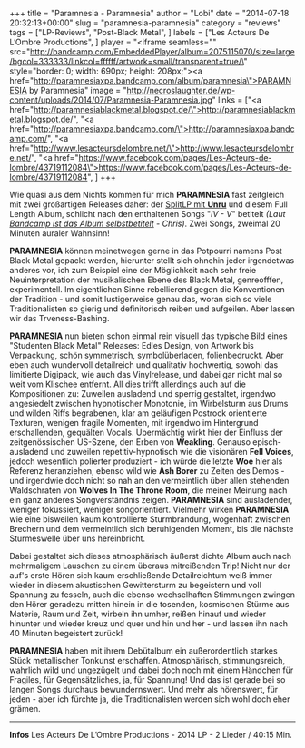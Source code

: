 +++
title = "Paramnesia - Paramnesia"
author = "Lobi"
date = "2014-07-18 20:32:13+00:00"
slug = "paramnesia-paramnesia"
category = "reviews"
tags = ["LP-Reviews", "Post-Black Metal", ]
labels = ["Les Acteurs De L’Ombre Productions", ]
player = "<iframe seamless=\"\" src=\"http://bandcamp.com/EmbeddedPlayer/album=2075115070/size=large/bgcol=333333/linkcol=ffffff/artwork=small/transparent=true/\" style=\"border: 0; width: 690px; height: 208px;\"><a href=\"http://paramnesiaxpa.bandcamp.com/album/paramnesia\">PARAMNESIA by Paramnesia</a></iframe>"
image = "http://necroslaughter.de/wp-content/uploads/2014/07/Paramnesia-Paramnesia.jpg"
links = ["<a href=\"http://paramnesiablackmetal.blogspot.de/\">http://paramnesiablackmetal.blogspot.de/</a>", "<a href=\"http://paramnesiaxpa.bandcamp.com/\">http://paramnesiaxpa.bandcamp.com/</a>", "<a href=\"http://www.lesacteursdelombre.net/\">http://www.lesacteursdelombre.net/</a>", "<a href=\"https://www.facebook.com/pages/Les-Acteurs-de-lombre/43719112084\">https://www.facebook.com/pages/Les-Acteurs-de-lombre/43719112084</a>", ]
+++

Wie quasi aus dem Nichts kommen für mich **PARAMNESIA** fast zeitgleich mit zwei großartigen Releases daher: der <a href="http://necroslaughter.de/2014/05/paramnesia-unru-split/" title="Paramnesia / Unru – Split">SplitLP mit **Unru**</a> und diesem Full Length Album, schlicht nach den enthaltenen Songs "_IV - V_" betitelt _(Laut <a href="http://paramnesiaxpa.bandcamp.com/album/paramnesia">Bandcamp ist das Album selbstbetitelt</a> - Chris)_. Zwei Songs, zweimal 20 Minuten auraler Wahnsinn!

**PARAMNESIA** können meinetwegen gerne in das Potpourri namens Post Black Metal gepackt werden, hierunter stellt sich ohnehin jeder irgendetwas anderes vor, ich zum Beispiel eine der Möglichkeit nach sehr freie Neuinterpretation der musikalischen Ebene des Black Metal, genreofffen, experimentell. Im eigentlichen Sinne rebellierend gegen die Konventionen der Tradition - und somit lustigerweise genau das, woran sich so viele Traditionalisten so gierig und definitorisch reiben und aufgeilen. Aber lassen wir das Trveness-Bashing.

**PARAMNESIA** nun bieten schon einmal rein visuell das typische Bild eines "Studenten Black Metal" Releases: Edles Design, von Artwork bis Verpackung, schön symmetrisch, symbolüberladen, folienbedruckt. Aber eben auch wundervoll detailreich und qualitativ hochwertig, sowohl das limitierte Digipack, wie auch das Vinylrelease, und dabei gar nicht mal so weit vom Klischee entfernt.
All dies trifft allerdings auch auf die Kompositionen zu: Zuweilen ausladend und sperrig gestaltet, irgendwo angesiedelt zwischen hypnotischer Monotonie, im Wirbelsturm aus Drums und wilden Riffs begrabenen, klar am geläufigen Postrock orientierte Texturen, wenigen fragile Momenten, mit irgendwo im Hintergrund erschallenden, gequälten Vocals. Übermächtig wirkt hier der Einfluss der zeitgenössischen US-Szene, den Erben von **Weakling**. Genauso episch-ausladend und zuweilen repetitiv-hypnotisch wie die visionären **Fell Voices**, jedoch wesentlich polierter produziert - ich würde die letzte **Woe** hier als Referenz heranziehen, ebenso wild wie **Ash Borer** zu Zeiten des Demos - und irgendwie doch nicht so nah an den vermeintlich über allen stehenden Waldschraten von **Wolves In The Throne Room**, die meiner Meinung nach ein ganz anderes Songverständnis zeigen. **PARAMNESIA** sind ausladender, weniger fokussiert, weniger songorientiert. Vielmehr wirken **PARAMNESIA** wie eine bisweilen kaum kontrollierte Sturmbrandung, wogenhaft zwischen Brechern und dem vermeintlich sich beruhigenden Moment, bis die nächste Sturmeswelle über uns hereinbricht.

Dabei gestaltet sich dieses atmosphärisch äußerst dichte Album auch nach mehrmaligem Lauschen zu einem überaus mitreißenden Trip! Nicht nur der auf's erste Hören sich kaum erschließende Detailreichtum weiß immer wieder in diesem akustischen Gewittersturm zu begeistern und voll Spannung zu fesseln, auch die ebenso wechselhaften Stimmungen zwingen den Hörer geradezu mitten hinein in die tosenden, kosmischen Stürme aus Materie, Raum und Zeit, wirbeln ihn umher, reißen hinauf und wieder hinunter und wieder kreuz und quer und hin und her - und lassen ihn nach 40 Minuten begeistert zurück!

**PARAMNESIA** haben mit ihrem Debütalbum ein außerordentlich starkes Stück metallischer Tonkunst erschaffen. Atmosphärisch, stimmungsreich, wahrlich wild und ungezügelt und dabei doch noch mit einem Händchen für Fragiles, für Gegensätzliches, ja, für Spannung! Und das ist gerade bei so langen Songs durchaus bewundernswert. Und mehr als hörenswert, für jeden - aber ich fürchte ja, die Traditionalisten werden sich wohl doch eher grämen.





---
**Infos**
Les Acteurs De L’Ombre Productions - 2014
LP - 2 Lieder / 40:15 Min.
